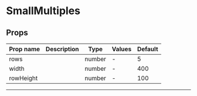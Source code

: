 # SmallMultiples

## Props

| Prop name | Description | Type   | Values | Default |
| --------- | ----------- | ------ | ------ | ------- |
| rows      |             | number | -      | 5       |
| width     |             | number | -      | 400     |
| rowHeight |             | number | -      | 100     |

---
